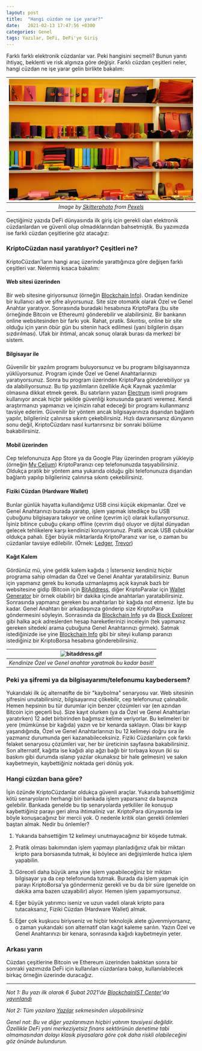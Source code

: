 ```yaml
---
layout: post
title:  "Hangi cüzdan ne işe yarar?"
date:   2021-02-13 17:47:56 +0300
categories: Genel
tags: Yazılar, DeFi, DeFi'ye Giriş
---
```


Farklı farklı elektronik cüzdanlar var. Peki hangisini seçmeli? Bunun yanıtı ihtiyaç, beklenti ve risk algınıza göre değişir. Farklı cüzdan çeşitleri neler, hangi cüzdan ne işe yarar gelin birlikte bakalım: 


| ![e-wallet](/assets/pexels-skitterphoto-2019_800.jpg)|
|:--:| 
| *Image by [Skitterphoto](https://www.pexels.com/photo/books-colorful-colourful-shop-2019/) from [Pexels](https://www.pexels.com/photo/books-colorful-colourful-shop-2019/)*|

Geçtiğimiz yazıda DeFi dünyasında ilk giriş için gerekli olan elektronik cüzdanlardan ve güvenli olup olmadıklarından bahsetmiştik. Bu yazımızda ise farklı cüzdan çeşitlerine göz atacağız: 

### KriptoCüzdan nasıl yaratılıyor? Çeşitleri ne? 

KriptoCüzdan'ların hangi araç üzerinde yarattığınıza göre değişen farklı çeşitleri var. Nelermiş kısaca bakalım: 

#### Web sitesi üzerinden
Bir web sitesine giriyorsunuz (örneğin [Blockchain Info](https://www.blockchain.com)). Oradan kendinize bir kullanıcı adı ve şifre alıyorsunuz. Site size otomatik olarak Özel ve Genel Anahtar yaratıyor. Sonrasında buradaki hesabınıza KriptoPara (bu site örneğinde Bitcoin ve Ethereum) gönderebilir ve alabilirsiniz. Bir bankanın online websitesinden bir farkı yok. Rahat, pratik. Sıkıntısı, online bir site olduğu için yarın öbür gün bu sitenin hack edilmesi (yani bilgilerin dışarı sızdırılması). Ufak bir ihtimal, ancak sonuç olarak burası da merkezi bir sistem. 

#### Bilgisayar ile 
Güvenilir bir yazılım programı buluyorsunuz ve bu programı bilgisayarınıza yüklüyorsunuz. Program içinde Özel ve Genel Anahtarlarınızı yaratıyorsunuz. Sonra bu program üzerinden KriptoPara gönderebiliyor ya da alabiliyorsunuz. Bu tip yazılımların özellikle Açık Kaynak  yazılımlar olmasına dikkat etmek gerek. Bu satırların yazarı [Electrum](https://electrum.org/#home) isimli programı kullanıyor ancak hiçbir şekilde güvenliği konusunda garanti veremez. Kendi araştırmanızı yapmanızı ve içinizin rahat edeceği bir programı kullanmanız tavsiye ederim. Güvenilir bir yöntem ancak bilgisayarınıza dışarıdan bağlantı yapılır, bilgileriniz çalınırsa sıkıntı çekebilirsiniz. Hızlı davranırsanız dünyanın sonu değil, KriptoCüzdanı nasıl kurtarırsınız bir sonraki bölüme bakabilirsiniz. 

#### Mobil üzerinden
Cep telefonunuza App Store ya da Google Play üzerinden program yükleyip (örneğin [My Celium](https://wallet.mycelium.com/)) KriptoParanızı cep telefonunuzda taşıyabilirsiniz. Oldukça pratik bir yöntem ama yukarıda olduğu gibi telefonunuza dışarıdan bağlantı yapılıp bilgileriniz çalınırsa sıkıntı çekebilirsiniz. 

#### Fiziki Cüzdan (Hardware Wallet)
Bunlar günlük hayatta kullandığımız USB cinsi küçük ekipmanlar. Özel ve Genel Anahtarınızı burada yaratıp, işlem yapmak istedikçe bu USB çubuğunu bilgisayara takıyor ve online (çevrim içi) olarak kullanıyorsunuz. İşiniz bitince çubuğu çıkarıp offline (çevrim dışı) oluyor ve dijital dünyadan gelecek tehlikelere karşı kendinizi koruyorsunuz. Pratik ancak USB çubuklar oldukça pahalı. Eğer büyük miktarlarda KriptoParanız var ise, o zaman bu cüzdanlar tavsiye edilebilir. (Örnek: [Ledger](https://www.ledger.com/), [Trevor](https://trezor.io/))

#### Kağıt Kalem
Gördünüz mü, yine geldik kalem kağıda :) İsterseniz kendiniz hiçbir programa sahip olmadan da Özel ve Genel Anahtar yaratabilirsiniz. Bunun için yapmanız gerek bu konuda uzmanlaşmış açık kaynak bazlı bir websitesine gidip (Bitcoin için [BitAddress](https://www.bitaddress.org), diğer KriptoParalar için [Wallet Generator](https://walletgenerator.net/) bir örnek olabilir) bir dakika içinde anahtarları yaratabilirsiniz. Sonrasında yapmanız gereken bu anahtarları bir kağıda not etmeniz. İşte bu kadar. Genel Anahtarı bir arkadaşınıza gönderip size KriptoPara göndermesini söyleyin. Sonrasında da [Blockchain Info](https://www.blockchain.com/en/explorer) ya da [Block Explorer](https://blockexplorer.com/) gibi halka açık adreslerden hesap hareketlerinizi inceleyin (tek yapmanız gereken sitedeki arama çubuğuna Genel Anahtarınızı girmek). Satmak istediğinizde ise yine [Blockchain Info](https://www.blockchain.com/en/explorer) gibi bir siteyi kullanıp paranızı istediğiniz bir KriptoBorsa hesabına gönderebilirsiniz.

| ![bitaddress.gif](/assets/bitaddress.gif) | 
|:--:| 
| *Kendinize Özel ve Genel anahtar yaratmak bu kadar basit!* | 

### Peki ya şifremi ya da bilgisayarımı/telefonumu kaybedersem?

Yukarıdaki ilk üç alternatifte de bir "kaybolma" senaryosu var. Web sitesinin şifresini unutabilirsiniz, bilgisayarınız çökebilir, cep telefonunuz çalınabilir. Hemen hepsinin bu tür durumlar için benzer çözümleri var (en azından Bitcoin için geçerli bu). Size kayıt olurken (ya da Özel ve Genel Anahtarları yaratırken) 12 adet birbirinden bağımsız kelime veriyorlar. Bu kelimeleri bir yere (mümkünse bir kağıda) yazın ve bir kenarda saklayın. Olası bir kayıp yaşandığında, Özel ve Genel Anahtarlarınızı bu 12 kelimeyi doğru sıra ile yazmanız durumunda geri kazanabileceksiniz. Fiziki Cüzdanların çok farklı felaket senaryosu çözümleri var, her bir üreticinin sayfasına bakabilirsiniz. Son alternatif, kağıtta ise kağıdı alıp ağzı bağlı bir torbaya koyun (ki su baskını gibi durumda ıslanıp yazılar okunaksız bir hale gelmesin) ve sakın kaybetmeyin, kaybettiğiniz noktada geri dönüş yok. 

### Hangi cüzdan bana göre? 

İşin özünde KriptoCüzdanlar oldukça güvenli araçlar. Yukarıda bahsettiğimiz kötü senaryoların herhangi biri bankada işlem yaparsanız da başınıza gelebilir. Bankada genelde bu tip senaryolarda yetkililer ile konuşup kaybettiğiniz parayı geri alma ihtimaliniz var. KriptoPara dünyasında ise böyle konuşacağınız bir mercii yok. O nedenle kritik olan gerekli önlemleri baştan almak. Nedir bu önlemler?

1. Yukarıda bahsettiğim 12 kelimeyi unutmayacağınız bir köşede tutmak. 

2. Pratik olması bakımından işlem yapmayı planladığınız ufak bir miktarı kripto para borsasında tutmak, ki böylece ani değişimlerde hızlıca işlem yapabilin. 

3. Göreceli daha büyük ama yine işlem yapabileceğiniz bir miktarı bilgisayar ya da cep telefonunda tutmak. Burada da işlem yapmak için parayı KriptoBorsa'ya göndermeniz gerekli ve bu da bir süre (genelde on dakika ama bazen uzayabilir) alıyor. Hemen işlem yapamıyorsunuz. 

4. Eğer büyük yatırımcı iseniz ve uzun vadeli olarak kripto para tutacaksanız, Fiziki Cüzdan (Hardware Wallet) almak.

5. Eğer çok kuşkucu biriyseniz ve hiçbir teknolojik alete güvenmiyorsanız, o zaman yukarıdaki son alternatif olan kağıt kaleme sarılın. Yazın Özel ve Genel Anahtarınızı bir kenara, sonrasında kağıdı kaybetmeyin yeter. 

### Arkası yarın
Cüzdan çeşitlerine Bitcoin ve Ethereum üzerinden baktıktan sonra bir sonraki yazımızda DeFi için kullanılan cüzdanlara bakıp, kullanılabilecek birkaç örneğin üzerinde duracağız. 

---

*Not 1: Bu yazı ilk olarak 6 Şubat 2021'de [BlockchainIST Center](https://medium.com/blockchainist-center)'da [yayınlandı](https://medium.com/blockchainist-center/elektronik-c%C3%BCzdan-ile-defi-d%C3%BCnyas%C4%B1na-ad%C4%B1m-atmak-ccab4042c2f6)*

*Not 2: Tüm yazılara [Yazılar](/articles/) sekmesinden ulaşabilirsiniz*

*Genel not: Bu ve diğer yazılarımızın hiçbiri yatırım tavsiyesi değildir. Özellikle DeFi yani merkeziyetsiz finans sektörünün denetime tabi olmamasından dolayı klasik piyasalara göre çok daha riskli olabileceğini göz önünde bulundurun.*
